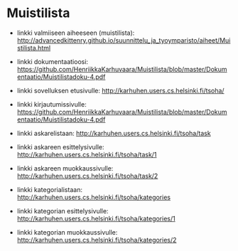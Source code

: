 # Muistilista

* linkki valmiiseen aiheeseen (muistilista): http://advancedkittenry.github.io/suunnittelu_ja_tyoymparisto/aiheet/Muistilista.html
* linkki dokumentaatioosi: https://github.com/HenriikkaKarhuvaara/Muistilista/blob/master/Dokumentaatio/Muistilistadoku-4.pdf


* linkki sovelluksen etusivulle: http://karhuhen.users.cs.helsinki.fi/tsoha/
* linkki kirjautumissivulle: https://github.com/HenriikkaKarhuvaara/Muistilista/blob/master/Dokumentaatio/Muistilistadoku-4.pdf

* linkki askarelistaan: http://karhuhen.users.cs.helsinki.fi/tsoha/task
* linkki askareen esittelysivulle: http://karhuhen.users.cs.helsinki.fi/tsoha/task/1
* linkki askareen muokkaussivulle: http://karhuhen.users.cs.helsinki.fi/tsoha/task/2

* linkki kategorialistaan: http://karhuhen.users.cs.helsinki.fi/tsoha/kategories
* linkki kategorian esittelysivulle: http://karhuhen.users.cs.helsinki.fi/tsoha/kategories/1
* linkki kategorian muokkaussivulle: http://karhuhen.users.cs.helsinki.fi/tsoha/kategories/2




